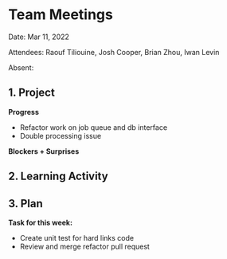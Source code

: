 # Team Meetings

Date: Mar 11, 2022

Attendees: Raouf Tiliouine, Josh Cooper, Brian Zhou, Iwan Levin

Absent:

## 1. Project

**Progress**

- Refactor work on job queue and db interface
- Double processing issue

**Blockers + Surprises**

## 2. Learning Activity

## 3. Plan

**Task for this week:**

- Create unit test for hard links code
- Review and merge refactor pull request